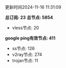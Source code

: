 更新时间2024-11-16 11:31:09

**总订阅: 23**
**总节点: 5854**
- vless节点: 20

**google ping有效节点: 411**
- ss节点: 126
- v2ray节点: 274
- trojan节点: 11
